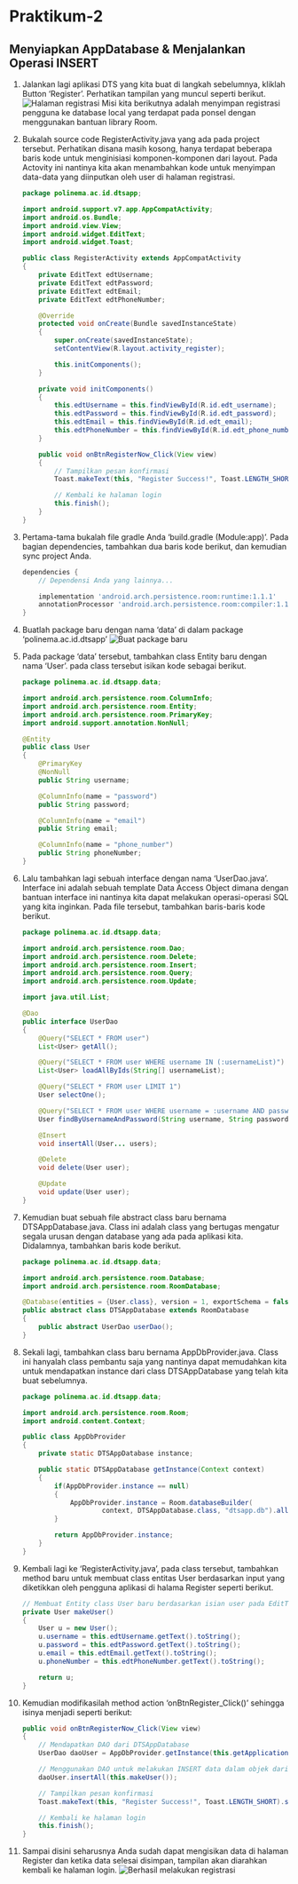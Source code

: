 # Praktikum-2

## Menyiapkan AppDatabase & Menjalankan Operasi INSERT


1.	Jalankan lagi aplikasi DTS yang kita buat di langkah sebelumnya, kliklah Button ‘Register’. Perhatikan tampilan yang muncul seperti berikut. 
	![Halaman registrasi](images/registration-page.png)
	Misi kita berikutnya adalah menyimpan registrasi pengguna ke database local yang terdapat pada ponsel dengan menggunakan bantuan library Room.

2.	Bukalah source code RegisterActivity.java yang ada pada project tersebut. Perhatikan disana masih kosong, hanya terdapat beberapa baris kode untuk menginisiasi komponen-komponen dari layout. Pada Actovity ini nantinya kita akan menambahkan kode untuk menyimpan data-data yang diinputkan oleh user di halaman registrasi.
	```java
	package polinema.ac.id.dtsapp;

	import android.support.v7.app.AppCompatActivity;
	import android.os.Bundle;
	import android.view.View;
	import android.widget.EditText;
	import android.widget.Toast;

	public class RegisterActivity extends AppCompatActivity
	{
	    private EditText edtUsername;
	    private EditText edtPassword;
	    private EditText edtEmail;
	    private EditText edtPhoneNumber;

	    @Override
	    protected void onCreate(Bundle savedInstanceState)
	    {
	        super.onCreate(savedInstanceState);
	        setContentView(R.layout.activity_register);

	        this.initComponents();
	    }

	    private void initComponents()
	    {
	        this.edtUsername = this.findViewById(R.id.edt_username);
	        this.edtPassword = this.findViewById(R.id.edt_password);
	        this.edtEmail = this.findViewById(R.id.edt_email);
	        this.edtPhoneNumber = this.findViewById(R.id.edt_phone_number);
	    }

	    public void onBtnRegisterNow_Click(View view)
	    {
	        // Tampilkan pesan konfirmasi
	        Toast.makeText(this, "Register Success!", Toast.LENGTH_SHORT).show();

	        // Kembali ke halaman login
	        this.finish();
	    }
	}
	```

3.	Pertama-tama bukalah file gradle Anda ‘build.gradle (Module:app)’. Pada bagian dependencies, tambahkan dua baris kode berikut, dan kemudian sync project Anda.
	```gradle
	dependencies {
	    // Dependensi Anda yang lainnya...

	    implementation 'android.arch.persistence.room:runtime:1.1.1'
	    annotationProcessor 'android.arch.persistence.room:compiler:1.1.1'
	}
	```

4.	Buatlah package baru dengan nama ‘data’ di dalam package ‘polinema.ac.id.dtsapp’
	![Buat package baru](images/package-data.png)

5.	Pada package ‘data’ tersebut, tambahkan class Entity baru dengan nama ‘User’. pada class tersebut isikan kode sebagai berikut.
	```java
	package polinema.ac.id.dtsapp.data;

	import android.arch.persistence.room.ColumnInfo;
	import android.arch.persistence.room.Entity;
	import android.arch.persistence.room.PrimaryKey;
	import android.support.annotation.NonNull;

	@Entity
	public class User
	{
	    @PrimaryKey
	    @NonNull
	    public String username;

	    @ColumnInfo(name = "password")
	    public String password;

	    @ColumnInfo(name = "email")
	    public String email;

	    @ColumnInfo(name = "phone_number")
	    public String phoneNumber;
	}
	```

6.	Lalu tambahkan lagi sebuah interface dengan nama ‘UserDao.java’. Interface ini adalah sebuah template Data Access Object dimana dengan bantuan interface ini nantinya kita dapat melakukan operasi-operasi SQL yang kita inginkan. Pada file tersebut, tambahkan baris-baris kode berikut.
	```java
	package polinema.ac.id.dtsapp.data;

	import android.arch.persistence.room.Dao;
	import android.arch.persistence.room.Delete;
	import android.arch.persistence.room.Insert;
	import android.arch.persistence.room.Query;
	import android.arch.persistence.room.Update;

	import java.util.List;

	@Dao
	public interface UserDao
	{
	    @Query("SELECT * FROM user")
	    List<User> getAll();

	    @Query("SELECT * FROM user WHERE username IN (:usernameList)")
	    List<User> loadAllByIds(String[] usernameList);

	    @Query("SELECT * FROM user LIMIT 1")
	    User selectOne();

	    @Query("SELECT * FROM user WHERE username = :username AND password = :password LIMIT 1")
	    User findByUsernameAndPassword(String username, String password);

	    @Insert
	    void insertAll(User... users);

	    @Delete
	    void delete(User user);

	    @Update
	    void update(User user);
	}
	```

7.	Kemudian buat sebuah file abstract class baru bernama DTSAppDatabase.java. Class ini adalah class yang bertugas mengatur segala urusan dengan database yang ada pada aplikasi kita. Didalamnya, tambahkan baris kode berikut. 
	```java
	package polinema.ac.id.dtsapp.data;

	import android.arch.persistence.room.Database;
	import android.arch.persistence.room.RoomDatabase;

	@Database(entities = {User.class}, version = 1, exportSchema = false)
	public abstract class DTSAppDatabase extends RoomDatabase
	{
	    public abstract UserDao userDao();
	}
	```

8.	Sekali lagi, tambahkan class baru bernama AppDbProvider.java. Class ini hanyalah class pembantu saja yang nantinya dapat memudahkan kita untuk mendapatkan instance dari class DTSAppDatabase yang telah kita buat sebelumnya. 
	```java
	package polinema.ac.id.dtsapp.data;

	import android.arch.persistence.room.Room;
	import android.content.Context;

	public class AppDbProvider 
	{
	    private static DTSAppDatabase instance;

	    public static DTSAppDatabase getInstance(Context context)
	    {
	        if(AppDbProvider.instance == null)
	        {
	            AppDbProvider.instance = Room.databaseBuilder(
	                    context, DTSAppDatabase.class, "dtsapp.db").allowMainThreadQueries().build();
	        }

	        return AppDbProvider.instance;
	    }
	}
	```

9.	Kembali lagi ke ‘RegisterActivity.java’, pada class tersebut, tambahkan method baru untuk membuat class entitas User berdasarkan input yang diketikkan oleh pengguna aplikasi di halama Register seperti berikut.
	```java
	// Membuat Entity class User baru berdasarkan isian user pada EditText-EditText 
	private User makeUser()
	{
	    User u = new User();
	    u.username = this.edtUsername.getText().toString();
	    u.password = this.edtPassword.getText().toString();
	    u.email = this.edtEmail.getText().toString();
	    u.phoneNumber = this.edtPhoneNumber.getText().toString();

	    return u;
	}
	```

10.	Kemudian modifikasilah method action ‘onBtnRegister_Click()’ sehingga isinya menjadi seperti berikut:
	```java
	public void onBtnRegisterNow_Click(View view)
	{
	    // Mendapatkan DAO dari DTSAppDatabase
	    UserDao daoUser = AppDbProvider.getInstance(this.getApplicationContext()).userDao();

	    // Menggunakan DAO untuk melakukan INSERT data dalam objek dari class Entity User
	    daoUser.insertAll(this.makeUser());

	    // Tampilkan pesan konfirmasi
	    Toast.makeText(this, "Register Success!", Toast.LENGTH_SHORT).show();

	    // Kembali ke halaman login
	    this.finish();
	}
	```

11.	Sampai disini seharusnya Anda sudah dapat mengisikan data di halaman Register dan ketika data selesai disimpan, tampilan akan diarahkan kembali ke halaman login.
	![Berhasil melakukan registrasi](images/register-success.png)

